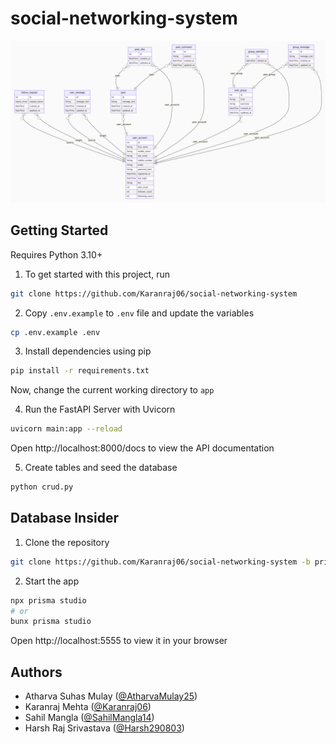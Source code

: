# social-networking-system

![ER-Diagram](/docs/er-diagram.png)

## Getting Started

Requires Python 3.10+

1. To get started with this project, run

```bash
git clone https://github.com/Karanraj06/social-networking-system
```

2. Copy `.env.example` to `.env` file and update the variables

```bash
cp .env.example .env
```

3. Install dependencies using pip

```bash
pip install -r requirements.txt
```

Now, change the current working directory to `app`

4. Run the FastAPI Server with Uvicorn

```bash
uvicorn main:app --reload
```

Open http://localhost:8000/docs to view the API documentation

5. Create tables and seed the database
```bash
python crud.py
```

## Database Insider

1. Clone the repository

```bash
git clone https://github.com/Karanraj06/social-networking-system -b prisma
```

2. Start the app

```bash
npx prisma studio
# or
bunx prisma studio
```

Open http://localhost:5555 to view it in your browser

## Authors

- Atharva Suhas Mulay ([@AtharvaMulay25](https://github.com/AtharvaMulay25))
- Karanraj Mehta ([@Karanraj06](https://github.com/Karanraj06))
- Sahil Mangla ([@SahilMangla14](https://github.com/SahilMangla14))
- Harsh Raj Srivastava ([@Harsh290803](https://github.com/Harsh290803))